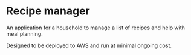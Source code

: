 # Recipe manager

An application for a household to manage a list of recipes and help with meal planning.

Designed to be deployed to AWS and run at minimal ongoing cost.
